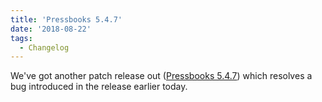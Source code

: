 ```yaml
---
title: 'Pressbooks 5.4.7'
date: '2018-08-22'
tags:
  - Changelog
---
```


We've got another patch release out
([Pressbooks 5.4.7](https://github.com/pressbooks/pressbooks/releases/tag/5.4.7)) which
resolves a bug introduced in the release earlier today.
